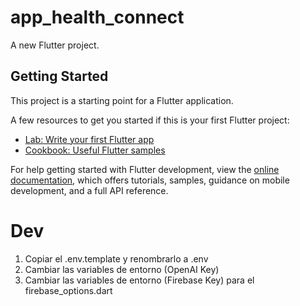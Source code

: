 # app_health_connect

A new Flutter project.

## Getting Started

This project is a starting point for a Flutter application.

A few resources to get you started if this is your first Flutter project:

- [Lab: Write your first Flutter app](https://docs.flutter.dev/get-started/codelab)
- [Cookbook: Useful Flutter samples](https://docs.flutter.dev/cookbook)

For help getting started with Flutter development, view the
[online documentation](https://docs.flutter.dev/), which offers tutorials,
samples, guidance on mobile development, and a full API reference.

# Dev

1. Copiar el .env.template y renombrarlo a .env
2. Cambiar las variables de entorno (OpenAI Key)
3. Cambiar las variables de entorno (Firebase Key) para el firebase_options.dart


